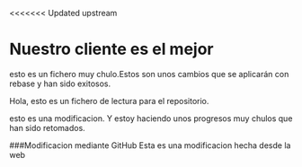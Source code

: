 <<<<<<< Updated upstream
# Nuestro cliente es el mejor
esto es un fichero muy chulo.Estos son unos cambios que se aplicarán con rebase y han sido exitosos.

Hola, esto es un fichero de lectura para el repositorio.

esto es una modificacion. Y estoy haciendo unos progresos muy chulos que han sido retomados.

###Modificacion mediante GitHub
Esta es una modificacion hecha desde la web
